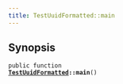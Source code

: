 ```yaml
---
title: TestUuidFormatted::main
---
```


## Synopsis

<code>public function <b><a href="TestUuidFormatted">TestUuidFormatted</a>::main</b>()</code>

